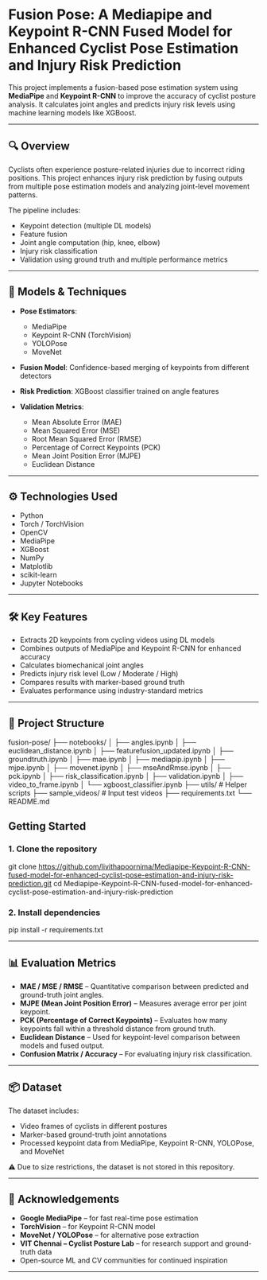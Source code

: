 # Fusion Pose: A Mediapipe and Keypoint R-CNN Fused Model for Enhanced Cyclist Pose Estimation and Injury Risk Prediction

This project implements a fusion-based pose estimation system using **MediaPipe** and **Keypoint R-CNN** to improve the accuracy of cyclist posture analysis. It calculates joint angles and predicts injury risk levels using machine learning models like XGBoost.

---

## 🔍 Overview

Cyclists often experience posture-related injuries due to incorrect riding positions. This project enhances injury risk prediction by fusing outputs from multiple pose estimation models and analyzing joint-level movement patterns.

The pipeline includes:
- Keypoint detection (multiple DL models)
- Feature fusion
- Joint angle computation (hip, knee, elbow)
- Injury risk classification
- Validation using ground truth and multiple performance metrics

---

## 🧠 Models & Techniques

- **Pose Estimators**:
  - MediaPipe
  - Keypoint R-CNN (TorchVision)
  - YOLOPose
  - MoveNet

- **Fusion Model**: Confidence-based merging of keypoints from different detectors

- **Risk Prediction**: XGBoost classifier trained on angle features

- **Validation Metrics**:
  - Mean Absolute Error (MAE)
  - Mean Squared Error (MSE)
  - Root Mean Squared Error (RMSE)
  - Percentage of Correct Keypoints (PCK)
  - Mean Joint Position Error (MJPE)
  - Euclidean Distance

---

## ⚙️ Technologies Used

- Python
- Torch / TorchVision
- OpenCV
- MediaPipe
- XGBoost
- NumPy
- Matplotlib
- scikit-learn
- Jupyter Notebooks

---

## 🛠️ Key Features

- Extracts 2D keypoints from cycling videos using DL models
- Combines outputs of MediaPipe and Keypoint R-CNN for enhanced accuracy
- Calculates biomechanical joint angles
- Predicts injury risk level (Low / Moderate / High)
- Compares results with marker-based ground truth
- Evaluates performance using industry-standard metrics

---

## 📂 Project Structure

fusion-pose/
├── notebooks/
│ ├── angles.ipynb
│ ├── euclidean_distance.ipynb
│ ├── featurefusion_updated.ipynb
│ ├── groundtruth.ipynb
│ ├── mae.ipynb
│ ├── mediapip.ipynb
│ ├── mjpe.ipynb
│ ├── movenet.ipynb
│ ├── mseAndRmse.ipynb
│ ├── pck.ipynb
│ ├── risk_classification.ipynb
│ ├── validation.ipynb
│ ├── video_to_frame.ipynb
│ └── xgboost_classifier.ipynb
├── utils/ # Helper scripts
├── sample_videos/ # Input test videos
├── requirements.txt
└── README.md


##  Getting Started

### 1. Clone the repository
git clone https://github.com/livithapoornima/Mediapipe-Keypoint-R-CNN-fused-model-for-enhanced-cyclist-pose-estimation-and-injury-risk-prediction.git
cd Mediapipe-Keypoint-R-CNN-fused-model-for-enhanced-cyclist-pose-estimation-and-injury-risk-prediction


### 2. Install dependencies

pip install -r requirements.txt


---

## 📊 Evaluation Metrics

- **MAE / MSE / RMSE** – Quantitative comparison between predicted and ground-truth joint angles.
- **MJPE (Mean Joint Position Error)** – Measures average error per joint keypoint.
- **PCK (Percentage of Correct Keypoints)** – Evaluates how many keypoints fall within a threshold distance from ground truth.
- **Euclidean Distance** – Used for keypoint-level comparison between models and fused output.
- **Confusion Matrix / Accuracy** – For evaluating injury risk classification.

---

## 📦 Dataset

The dataset includes:
- Video frames of cyclists in different postures
- Marker-based ground-truth joint annotations
- Processed keypoint data from MediaPipe, Keypoint R-CNN, YOLOPose, and MoveNet

⚠️ Due to size restrictions, the dataset is not stored in this repository.  

---
## 🙏 Acknowledgements

- **Google MediaPipe** – for fast real-time pose estimation
- **TorchVision** – for Keypoint R-CNN model
- **MoveNet / YOLOPose** – for alternative pose extraction
- **VIT Chennai – Cyclist Posture Lab** – for research support and ground-truth data
- Open-source ML and CV communities for continued inspiration

---
